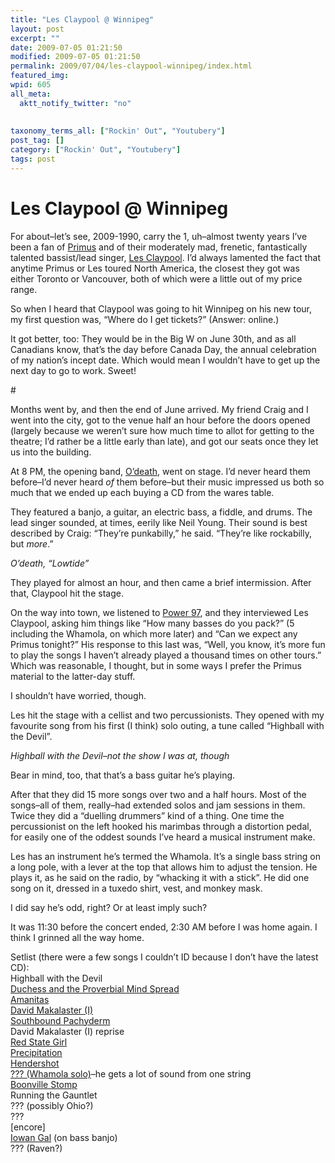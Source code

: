 ```yaml
---
title: "Les Claypool @ Winnipeg"
layout: post
excerpt: ""
date: 2009-07-05 01:21:50
modified: 2009-07-05 01:21:50
permalink: 2009/07/04/les-claypool-winnipeg/index.html
featured_img: 
wpid: 605
all_meta: 
  aktt_notify_twitter: "no"
  
  
taxonomy_terms_all: ["Rockin' Out", "Youtubery"]
post_tag: []
category: ["Rockin' Out", "Youtubery"]
tags: post
---
```


# Les Claypool @ Winnipeg

For about–let’s see, 2009-1990, carry the 1, uh–almost twenty years I’ve been a fan of [Primus](http://primusville.com/) and of their moderately mad, frenetic, fantastically talented bassist/lead singer, [Les Claypool](http://lesclaypool.com/). I’d always lamented the fact that anytime Primus or Les toured North America, the closest they got was either Toronto or Vancouver, both of which were a little out of my price range.

So when I heard that Claypool was going to hit Winnipeg on his new tour, my first question was, “Where do I get tickets?” (Answer: online.)

  
It got better, too: They would be in the Big W on June 30th, and as all Canadians know, that’s the day before Canada Day, the annual celebration of my nation’s incept date. Which would mean I wouldn’t have to get up the next day to go to work. Sweet!

\#

Months went by, and then the end of June arrived. My friend Craig and I went into the city, got to the venue half an hour before the doors opened (largely because we weren’t sure how much time to allot for getting to the theatre; I’d rather be a little early than late), and got our seats once they let us into the building.

At 8 PM, the opening band, [O’death](http://odeath.net/), went on stage. I’d never heard them before–I’d never heard *of* them before–but their music impressed us both so much that we ended up each buying a CD from the wares table.

They featured a banjo, a guitar, an electric bass, a fiddle, and drums. The lead singer sounded, at times, eerily like Neil Young. Their sound is best described by Craig: “They’re punkabilly,” he said. “They’re like rockabilly, but *more*.”

*O’death, “Lowtide”*

They played for almost an hour, and then came a brief intermission. After that, Claypool hit the stage.

On the way into town, we listened to [Power 97](http://power97.com/), and they interviewed Les Claypool, asking him things like “How many basses do you pack?” (5 including the Whamola, on which more later) and “Can we expect any Primus tonight?” His response to this last was, “Well, you know, it’s more fun to play the songs I haven’t already played a thousand times on other tours.” Which was reasonable, I thought, but in some ways I prefer the Primus material to the latter-day stuff.

I shouldn’t have worried, though.

Les hit the stage with a cellist and two percussionists. They opened with my favourite song from his first (I think) solo outing, a tune called “Highball with the Devil”.

*Highball with the Devil–not the show I was at, though*

Bear in mind, too, that that’s a bass guitar he’s playing.

After that they did 15 more songs over two and a half hours. Most of the songs–all of them, really–had extended solos and jam sessions in them. Twice they did a “duelling drummers” kind of a thing. One time the percussionist on the left hooked his marimbas through a distortion pedal, for easily one of the oddest sounds I’ve heard a musical instrument make.

Les has an instrument he’s termed the Whamola. It’s a single bass string on a long pole, with a lever at the top that allows him to adjust the tension. He plays it, as he said on the radio, by “whacking it with a stick”. He did one song on it, dressed in a tuxedo shirt, vest, and monkey mask.

I did say he’s odd, right? Or at least imply such?

It was 11:30 before the concert ended, 2:30 AM before I was home again. I think I grinned all the way home.

Setlist (there were a few songs I couldn’t ID because I don’t have the latest CD):  
Highball with the Devil  
[Duchess and the Proverbial Mind Spread](http://www.youtube.com/watch?v=VryOdac7y20)  
[Amanitas](http://www.youtube.com/watch?v=w2zdCr7OpSQ)  
[David Makalaster (I)](http://www.youtube.com/watch?v=15lgYwdK4qM)  
[Southbound Pachyderm](http://www.youtube.com/watch?v=7h_RFviGFkI)  
David Makalaster (I) reprise  
[Red State Girl](http://www.youtube.com/watch?v=0YVvx5M-wUI)  
[Precipitation](http://www.youtube.com/watch?v=Hua_Vuf7Vkk)  
[Hendershot](http://www.youtube.com/watch?v=J7yDKRGd5Co)  
[??? (Whamola solo)](http://www.youtube.com/watch?v=I4_H4T2lj-4)–he gets a lot of sound from one string  
[Boonville Stomp](http://www.youtube.com/watch?v=sb_9UltjK-w)  
Running the Gauntlet  
??? (possibly Ohio?)  
???  
\[encore\]  
[Iowan Gal](http://www.youtube.com/watch?v=qay5OSw-tQU) (on bass banjo)  
??? (Raven?)
